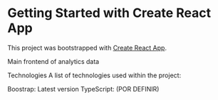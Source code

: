 # Getting Started with Create React App

This project was bootstrapped with [Create React App](https://github.com/facebook/create-react-app).

Main frontend of analytics data

Technologies
A list of technologies used within the project:

Boostrap: Latest version
TypeScript: (POR DEFINIR)



